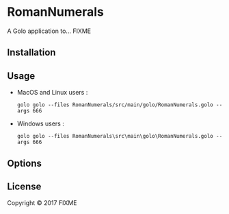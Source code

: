 
# RomanNumerals

A Golo application to... FIXME

## Installation


## Usage

* MacOS and Linux users :

  ```golo
  golo golo --files RomanNumerals/src/main/golo/RomanNumerals.golo --args 666
  ```

* Windows users :

  ```golo
  golo golo --files RomanNumerals\src\main\golo\RomanNumerals.golo --args 666
  ```

## Options


## License

Copyright © 2017 FIXME
